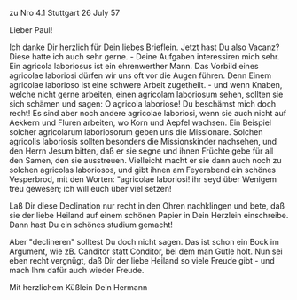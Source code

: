 zu Nro 4.1 Stuttgart 26 July 57

Lieber Paul!

Ich danke Dir herzlich für Dein liebes Brieflein. Jetzt hast Du also Vacanz? Diese hatte ich auch sehr gerne. - Deine Aufgaben interessiren mich sehr. Ein agricola laboriosus ist ein ehrenwerther Mann. Das Vorbild eines agricolae laboriosi dürfen wir uns oft vor die Augen führen. Denn Einem agricolae laborioso ist eine schwere Arbeit zugetheilt. - und wenn Knaben, welche nicht gerne arbeiten, einen agricolam laboriosum sehen, sollten sie sich schämen und sagen: O agricola laboriose! Du beschämst mich doch recht! Es sind aber noch andere agricolae laboriosi, wenn sie auch nicht auf Aekkern und Fluren arbeiten, wo Korn und Aepfel wachsen. Ein Beispiel solcher agricolarum laboriosorum geben uns die Missionare. Solchen agricolis laboriosis sollten besonders die Missionskinder nachsehen, und den Herrn Jesum bitten, daß er sie segne und ihnen Früchte gebe für all den Samen, den sie ausstreuen. Vielleicht macht er sie dann auch noch zu solchen agricolas laboriosos, und gibt ihnen am Feyerabend ein schönes Vesperbrod, mit den Worten: "agricolae laboriosi! ihr seyd über Wenigem treu gewesen; ich will euch über viel setzen!

Laß Dir diese Declination nur recht in den Ohren nachklingen und bete, daß sie der liebe Heiland auf einem schönen Papier in Dein Herzlein einschreibe. Dann hast Du ein schönes studium gemacht!

Aber "declineren" solltest Du doch nicht sagen. Das ist schon ein Bock im Argument, wie zB. Canditor statt Conditor, bei dem man Gutle holt. Nun sei eben recht vergnügt, daß Dir der liebe Heiland so viele Freude gibt - und mach Ihm dafür auch wieder Freude.

 Mit herzlichem Küßlein
 Dein Hermann


